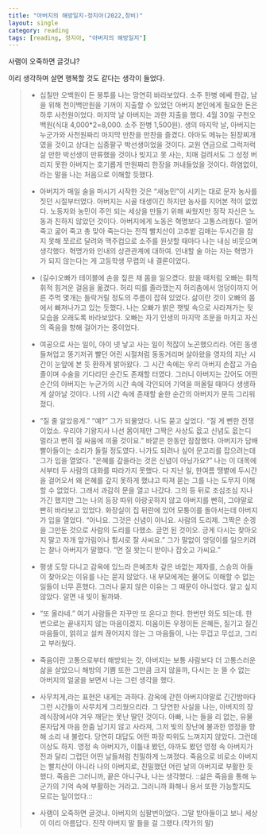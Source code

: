 ```yaml
---
title: "아버지의 해방일지-정지아(2022,창비)"
layout: single
category: reading
tags: [reading, 정지아, "아버지의 해방일지"]
---
```


사램이 오죽하면 글것냐?

이리 생각하며 살면 행복할 것도 같다는 생각이 들었다.

> * 십칠만 오백원이 든 봉투를 나는 망연히 바라보았다. 소주 한병 에쎄 한갑, 남을 위해 천이백만원을 기꺼이 지출할 수 있었던 아버지 본인에게 필요한 돈은 하루 사천원이었다.
>   마지막 날 아버지는 과한 지출을 했다. 4월 30일 구천오백원(식대 4,000*2=8,000. 소주 한병 1,500원). 생의 마지막 날, 아버지는 누군가와 사천원짜리 마지막 만찬을 만찬을 즐겼다. 아마도 메뉴는 된장찌개였을 것이고 상대는 십중팔구 박선생이었을 것이다. 교원 연금으로 그럭저럭 살 만한 박선생이 만류했을 것이나 빚지고 못 사는, 치매 걸려서도 그 성정 버리지 못한 아버지는 호기롭게 만원짜리 한장을 꺼내들었을 것이다. 하염없이,라는 말을 나는 처음으로 이해할 듯했다.
>
> * 아버지가 매일 술을 마시기 시작한 것은 “새농민”이 시키는 대로 문자 농사를 짓던 시절부터였다. 아버지는 시골 태생이긴 하지만 농사를 지어본 적이 없었다. 노동자와 농민이 주인 되는 세상을 만들기 위해 싸웠지만 정작 자신은 노동과 친하지 않았던 것이다. 아버지에게 노동은 혁명보다 고통스러웠다. 얼어 죽고 굶어 죽고 총 맞아 죽는다는 전직 빨치산이 고추밭 김매는 두시간을 참지 못해 쪼르르 달려와 맥주컵으로 소주를 원샷할 때마다 나는 내심 비웃으며 생각했다. 혁명가와 인내의 상관관계에 대하여. 인내할 술 아는 자는 혁명가가 되지 않는다는 게 고등학생 무렵의 내 결론이었다.
> * (길수)오빠가 테이블에 손을 짚은 채 몸을 일으켰다. 왔을 때처럼 오빠는 휘적휘적 힘겨운 걸음을 옮겼다. 허리 띠를 졸라맸는지 허리춤에서 엉덩이까지 어른 주먹 몇개는 들락거릴 정도의 주름이 잡혀 있었다. 삶이란 것이 오빠의 몸에서 빠져나가고 있는 듯했다. 나는 오빠가 밝은 햇빛 속으로 사라져가는 뒷모습을 오래도록 바라보았다. 오빠는 자기 인생의 마지막 조문을 마치고 자신의 죽음을 향해 걸어가는 중이었다.
> * 여공으로 사는 일이, 아이 넷 낳고 사는 일이 적잖이 노곤했으리라. 어린 동생 들쳐업고 똥기저귀 빨던 어린 시절처럼 동동거리며 살아왔을 영자의 지난 시간이 눈앞에 본 듯 환하게 밝아왔다. 그 시간 속에는 우리 아버지 손잡고 가슴 졸이며 수술을 기다리던 순간도 존재할 터였다. 그러니 아버지는 갔어도 어떤 순간의 아버지는 누군가의 시간 속에 각인되어 기억을 떠올릴 때마다 생생하게 살아날 것이다. 나의 시간 속에 존재할 숱한 순간의 아버지가 문득 그리워졌다.
> * “질 줄 알았응게.”
>   “예?”
>   그가 되물었다. 나도 묻고 싶었다. “질 게 뻔한 전쟁이었소. 우리야 기왕지사 나선 몸이제만 그짝은 사상도 읎고 신념도 읎는디 멀라고 뻔히 질 싸움에 끼울 것이요.”
>   바깥은 한동안 잠잠했다. 아버지가 담배 빨아들이는 소리가 들릴 정도였다. 나가도 되려나 싶어 문고리를 잡으려는데 그가 입을 열었다.
>   “은혜를 갚을라는 것은 신념이 아닝가요?”
>   나는 이 대목에서부터 두 사람의 대화를 따라가지 못했다. 다 지난 일, 한여름 땡볕에 두시간을 걸어오서 왜 은혜를 갚지 못하게 했냐고 따져 묻는 그를 나는 도무지 이해할 수 없었다. 그래서 과감히 문을 열고 나갔다. 그의 등 뒤로 조심조심 지나가긴 했지만 그는 나의 등장 따위 아랑곳하지 않고 아버지를 빤히, 그야말로 빤히 바라보고 있었다. 화장실이 집 뒤란에 있어 모퉁이를 돌아서는데 아버지가 입을 열었다.
>   “아니요. 그것은 신념이 아니요. 사람의 도리제. 그짝은 순겡을 그만둔 것으로 사람의 도리를 다했소. 글먼 된 것이오. 긍게 다시는 찾아오지 말고 자개 앞가림이나 함시로 잘 사씨요.”
>   그가 말없이 엉덩이를 일으키려는 찰나 아버지가 말했다.
>   “먼 질 왓는디 받이나 잡숫고 가씨요.”
> * 평생 도망 다니고 감옥에 있느라 은혜조차 갚은 바없는 제자를, 스승의 아들이 찾아오는 이유를 나는 묻지 않았다. 내 부모에게는 물어도 이해할 수 없는 일들이 너무 흔했다. 그러나 묻지 않은 이유는 그 때문이 아니었다. 알고 싶지 않았다. 알면 내 빚이 될까봐.
> * “또 올라네.”
>   여기 사람들은 자꾸만 또 온다고 한다. 한번만 와도 되는데. 한번으로는 끝내지지 않는 마음이겠지. 미움이든 우정이든 은혜든, 질기고 질긴 마음들이, 얽히고 설켜 끊어지지 않는 그 마음들이, 나는 무겁고 무섭고, 그리고 부러웠다.
> * 죽음이란 고통으로부터 해방되는 것, 아버지는 보통 사람보다 더 고통스러운 삶을 살았으니 해방의 기쁨 또한 그만큼 크지 않을까, 다시는 눈 뜰 수 없는 아버지의 얼굴을 보면서 나는 그런 생각을 했다.
> * 사무치게,라는 표현은 내게는 과하다. 감옥에 갇힌 아버지야말로 긴긴밤마다 그런 시간들이 사무치게 그리웠으리라. 그 당연한 사실을 나는, 아버지의 장례식장에서야 겨우 깨닫는 못난 딸인 것이다. 아빠, 나는 들을 리 없는, 유물론자답게 마음 한줌 남기지 않고 사라져, 그저 빛의 장난에 불과한 영정을 향해 소리 내 불렀다. 당연히 대답도 어떤 파장 따위도 느껴지지 않았다. 그런데 이상도 하지. 영정 속 아버지가, 이틀내 봤던, 아까도 봤던 영정 속 아버지가 전과 달리 그럽던 어떤 날들처럼 친밀하게 느껴졌다. 죽음으로 비로소 아버지는 빨치산이 아니라 나의 아버지로, 친밀했던 어린 날의 아버지로 부활한 듯했다. 죽음은 그러니까, 끝은 아니구나, 나는 생각했다. ::삶은 죽음을 통해 누군가의 기억 속에 부활하는 거라고. 그러니까 화해나 용서 또한 가능할지도 모르는 일이었다.::
> * 사램이 오죽하면 글것냐. 아버지의 십팔번이었다. 그말 받아들이고 보니 세상이 이리 아름답다. 진작 아버지 말 들을 걸 그랬다.(작가의 말)

  

